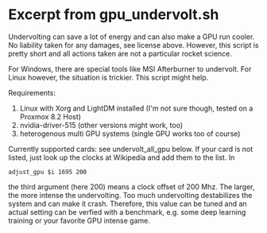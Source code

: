 # Excerpt from gpu_undervolt.sh
Undervolting can save a lot of energy and can also make a GPU run cooler.
No liability taken for any damages, see license above. However, this script
is pretty short and all actions taken are not a particular rocket science.

For Windows, there are special tools like MSI Afterburner to undervolt. For
Linux however, the situation is trickier. This script might help.

Requirements:
1. Linux with Xorg and LightDM installed (I'm not sure though, tested on a Proxmox 8.2 Host)
2. nvidia-driver-515 (other versions might work, too)
3. heterogenous multi GPU systems (single GPU works too of course)

Currently supported cards: see undervolt_all_gpu below. If your card is not
listed, just look up the clocks at Wikipedia and add them to the list. In

    adjust_gpu $i 1695 200

the third argument (here 200) means a clock offset of 200 Mhz. The larger,
the more intense the undervolting. Too much undervolting destabilizes the
system and can make it crash. Therefore, this value can be tuned and an
actual setting can be verfied with a benchmark, e.g. some deep learning
training or your favorite GPU intense game.